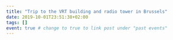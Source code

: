 ```yaml
---
title: "Trip to the VRT building and radio tower in Brussels"
date: 2019-10-01T23:51:38+02:00
tags: []
event: true # change to true to link post under "past events"
---
```


